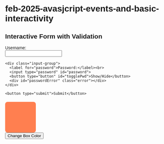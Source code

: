 # feb-2025-avasjcript-events-and-basic-interactivity

<!DOCTYPE html>
<html lang="en">
<head>
  <meta charset="UTF-8">
  <title>Interactive JavaScript</title>
  <style>
    body {
      font-family: Arial, sans-serif;
      padding: 20px;
    }
    .input-group {
      margin-bottom: 15px;
    }
    .error {
      color: red;
      font-size: 0.9em;
    }
    #colorBox {
      width: 100px;
      height: 100px;
      background-color: coral;
      margin-top: 20px;
      border-radius: 8px;
      transition: background-color 0.3s ease;
    }
  </style>
</head>
<body>

  <h2>Interactive Form with Validation</h2>

  <form id="demoForm">
    <div class="input-group">
      <label for="username">Username:</label><br>
      <input type="text" id="username">
      <div id="usernameError" class="error"></div>
    </div>

    <div class="input-group">
      <label for="password">Password:</label><br>
      <input type="password" id="password">
      <button type="button" id="togglePwd">Show/Hide</button>
      <div id="passwordError" class="error"></div>
    </div>

    <button type="submit">Submit</button>
  </form>

  <div id="colorBox"></div>
  <button id="changeColorBtn">Change Box Color</button>

  <script>
    // Grab elements
    const form = document.getElementById("demoForm");
    const usernameInput = document.getElementById("username");
    const passwordInput = document.getElementById("password");
    const usernameError = document.getElementById("usernameError");
    const passwordError = document.getElementById("passwordError");
    const togglePwdBtn = document.getElementById("togglePwd");
    const colorBox = document.getElementById("colorBox");
    const changeColorBtn = document.getElementById("changeColorBtn");

    // Validate form
    form.addEventListener("submit", function(event) {
      event.preventDefault();

      let valid = true;
      usernameError.textContent = "";
      passwordError.textContent = "";

      if (usernameInput.value.trim() === "") {
        usernameError.textContent = "Username is required.";
        valid = false;
      }

      if (passwordInput.value.trim().length < 6) {
        passwordError.textContent = "Password must be at least 6 characters.";
        valid = false;
      }

      if (valid) {
        alert("Form submitted successfully!");
        form.reset();
      }
    });

    // Toggle password
